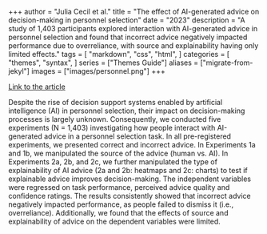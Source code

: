 +++
author = "Julia Cecil et al."
title = "The effect of AI-generated advice on decision-making in personnel selection"
date = "2023"
description = "A study of 1,403 participants explored interaction with AI-generated advice in personnel selection and found that incorrect advice negatively impacted performance due to overreliance, with source and explainability having only limited effects."
tags = [
    "markdown",
    "css",
    "html",
]
categories = [
    "themes",
    "syntax",
]
series = ["Themes Guide"]
aliases = ["migrate-from-jekyl"]
images = ["images/personnel.png"]
+++

[Link to the article](https://www.researchgate.net/publication/369400300_The_effect_of_AI-generated_advice_on_decision-making_in_personnel_selection)


Despite the rise of decision support systems enabled by artificial intelligence (AI) in personnel selection, their impact on decision-making processes is largely unknown. Consequently, we conducted five experiments (N = 1,403) investigating how people interact with AI-generated advice in a personnel selection task. In all pre-registered experiments, we presented correct and incorrect advice. In Experiments 1a and 1b, we manipulated the source of the advice (human vs. AI). In Experiments 2a, 2b, and 2c, we further manipulated the type of explainability of AI advice (2a and 2b: heatmaps and 2c: charts) to test if explainable advice improves decision-making. The independent variables were regressed on task performance, perceived advice quality and confidence ratings. The results consistently showed that incorrect advice negatively impacted performance, as people failed to dismiss it (i.e., overreliance). Additionally, we found that the effects of source and explainability of advice on the dependent variables were limited.